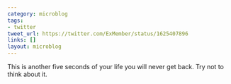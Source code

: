 ```yaml
---
category: microblog
tags:
- twitter
tweet_url: https://twitter.com/ExMember/status/1625407896
links: []
layout: microblog
---
```

This is another five seconds of your life you will never get back. Try not to think about it.
